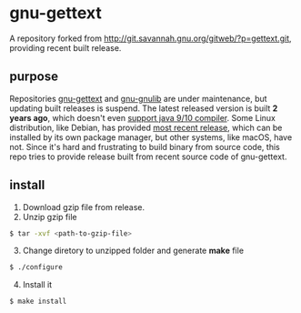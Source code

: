 # gnu-gettext
A repository forked from http://git.savannah.gnu.org/gitweb/?p=gettext.git, providing recent built release.



## purpose

Repositories [gnu-gettext](http://git.savannah.gnu.org/gitweb/?p=gettext.git) and [gnu-gnulib](http://git.savannah.gnu.org/gitweb/?p=gnulib.git;a=summary) are under maintenance, but updating built releases is suspend. The latest released version is built **2 years ago**, which doesn't even [support java 9/10 compiler](https://bugs.debian.org/cgi-bin/bugreport.cgi?bug=892733). Some Linux distribution, like Debian, has provided [most recent release](https://tracker.debian.org/pkg/gettext), which can be installed by its own package manager, but other systems, like macOS, have not. Since it's hard and frustrating to build binary from source code, this repo tries to provide release built from recent source code of gnu-gettext.



## install

1. Download gzip file from release.
2. Unzip gzip file

  ```bash
  $ tar -xvf <path-to-gzip-file> 
  ```

3. Change diretory to unzipped folder and generate **make** file

  ```bash
  $ ./configure
  ```

4. Install it

  ```bash
  $ make install
  ```

